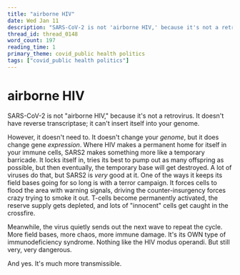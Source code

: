 ```yaml
---
title: "airborne HIV"
date: Wed Jan 11
description: "SARS-CoV-2 is not 'airborne HIV,' because it's not a retrovirus. It doesn't have reverse transcriptase; it can't insert itself into your genome."
thread_id: thread_0148
word_count: 197
reading_time: 1
primary_theme: covid_public health politics
tags: ["covid_public health politics"]
---
```


# airborne HIV

SARS-CoV-2 is not "airborne HIV," because it's not a retrovirus. It doesn't have reverse transcriptase; it can't insert itself into your genome.

However, it doesn't need to. It doesn't change your *genome*, but it does change gene *expression*. Where HIV makes a permanent home for itself in your immune cells, SARS2 makes something more like a temporary barricade. It locks itself in, tries its best to pump out as many offspring as possible, but then eventually, the temporary base will get destroyed. A lot of viruses do that, but SARS2 is *very* good at it. One of the ways it keeps its field bases going for so long is with a terror campaign. It forces cells to flood the area with warning signals, driving the counter-insurgency forces crazy trying to smoke it out. T-cells become permanently activated, the reserve supply gets depleted, and lots of "innocent" cells get caught in the crossfire.

Meanwhile, the virus quietly sends out the next wave to repeat the cycle. More field bases, more chaos, more immune damage. It's its OWN type of immunodeficiency syndrome. Nothing like the HIV modus operandi. But still very, very dangerous.

And yes. It's much more transmissible.